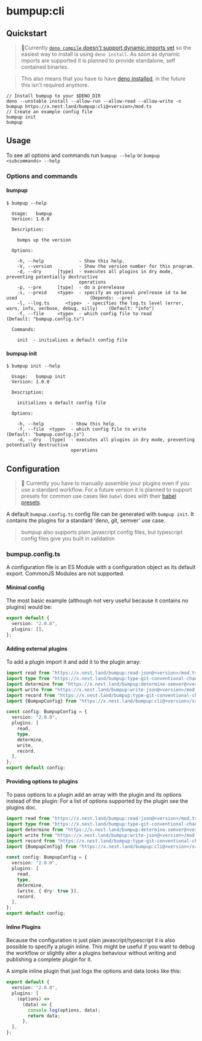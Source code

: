 # bumpup:cli

## Quickstart

> 🚧️Currently
> [`deno compile` doesn't support dynamic imports
yet](https://github.com/denoland/deno/issues/8655) so the easiest way to install
> is using `deno install`. As soon as dynamic imports are supported it is planned
> to provide standalone, self contained binaries.

> This also means that you have to have
> [deno installed](https://github.com/denoland/deno/releases/tag/v1.7.5), in the
> future this isn't required anymore.

```shell script
// Install bumpup to your $DENO_DIR
deno --unstable install --allow-run --allow-read --allow-write -n bumpup https://x.nest.land/bumpup:cli@<version>/mod.ts
// Create an example config file
bumpup init
bumpup
```

## Usage

To see all options and commands run `bumpup --help` or
`bumpup <subcommands> --help`

### Options and commands

#### bumpup

```shell script
$ bumpup --help

  Usage:   bumpup
  Version: 1.0.0

  Description:

    bumps up the version

  Options:

    -h, --help             - Show this help.
    -V, --version          - Show the version number for this program.
    -d, --dry      [type]  - executes all plugins in dry mode, preventing potentially destructive
                           operations
    -p, --pre      [type]  - do a prerelease
    -i, --preid    <type>  - specify an optional prelrease id to be used                           (Depends: --pre)
    -l, --log.ts      <type>  - specifies the log.ts level (error, warn, info, verbose, debug, silly)    (Default: "info")
    -f, --file     <type>  - which config file to read                                             (Default: "bumpup.config.ts")

  Commands:

    init  - initializes a default config file
```

#### bumpup init

```shell script
$ bumpup init --help

  Usage:   bumpup init
  Version: 1.0.0

  Description:

    initializes a default config file

  Options:

    -h, --help          - Show this help.
    -f, --file  <type>  - which config file to write                                            (Default: "bumpup.config.js")
    -d, --dry   [type]  - executes all plugins in dry mode, preventing potentially destructive
                        operations
```

## Configuration

> 🚧 Currently you have to manually assemble your plugins even if you use a
> standard workflow. For a future version it is planned to support presets for
> common use cases like `babel` does with their
> [babel presets](https://babeljs.io/docs/en/presets).

A default `bumpup.config.ts` config file can be generated with `bumpup init`. It
contains the plugins for a standard 'deno, git, semver' use case.

> bumpup also supports plain javascript config files, but typescript config
> files give you built in validation

### bumpup.config.ts

A configuration file is an ES Module with a configuration object as its default
export. CommonJS Modules are not supported.

#### Minimal config

The most basic example (although not very useful because it contains no plugins)
would be:

```ts
export default {
  version: "2.0.0",
  plugins: [],
};
```

#### Adding external plugins

To add a plugin import it and add it to the plugin array:

```ts
import read from "https://x.nest.land/bumpup:read-json@<version>/mod.ts";
import type from "https://x.nest.land/bumpup:type-git-conventional-changelog@<version>/mod.ts";
import determine from "https://x.nest.land/bumpup:determine-semver@<version>/mod.ts";
import write from "https://x.nest.land/bumpup:write-json@<version>/mod.ts";
import record from "https://x.nest.land/bumpup:type-git-conventional-changelog@<version>/mod.ts";
import {BumpupConfig} from "https://x.nest.land/bumpup:cli@<version>/src/lib/types.ts";

const config: BumpupConfig = {
  version: "2.0.0",
  plugins: [
    read,
    type,
    determine,
    write,
    record,
  ],
};
export default config;
```

#### Providing options to plugins

To pass options to a plugin add an array with the plugin and its options instead
of the plugin: For a list of options supported by the plugin see the plugins
doc.

```ts
import read from "https://x.nest.land/bumpup:read-json@<version>/mod.ts";
import type from "https://x.nest.land/bumpup:type-git-conventional-changelog@<version>/mod.ts";
import determine from "https://x.nest.land/bumpup:determine-semver@<version>/mod.ts";
import write from "https://x.nest.land/bumpup:write-json@<version>/mod.ts";
import record from "https://x.nest.land/bumpup:type-git-conventional-changelog@<version>/mod.ts";
import {BumpupConfig} from "https://x.nest.land/bumpup:cli@<version>/src/lib/types.ts";

const config: BumpupConfig = {
  version: "2.0.0",
  plugins: [
    read,
    type,
    determine,
    [write, { dry: true }],
    record,
  ],
};
export default config;
```

#### Inline Plugins

Because the configuration is just plain javascript/typescript it is also possible to
specify a plugin inline. This might be useful if you want to debug the workflow
or slightly alter a plugins behaviour without writing and publishing a complete
plugin for it.

A simple inline plugin that just logs the options and data looks like this:

```ts
export default {
  version: "2.0.0",
  plugins: [
    (options) =>
      (data) => {
        console.log(options, data);
        return data;
      },
  ],
};
```
